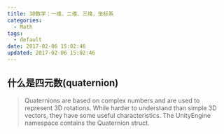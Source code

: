 ```yaml
---
title: 3D数学：一维、二维、三维，坐标系
categories:
  - Math
tags:
  - default
date: 2017-02-06 15:02:46
updated: 2017-02-06 15:02:46
---
```



## 什么是四元数(quaternion)

> Quaternions are based on complex numbers and are used to represent 3D rotations. While harder to understand than simple 3D vectors, they have some useful characteristics. The UnityEngine namespace contains the Quaternion struct.